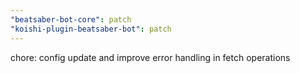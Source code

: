 ```yaml
---
"beatsaber-bot-core": patch
"koishi-plugin-beatsaber-bot": patch
---
```


chore: config update and improve error handling in fetch operations
